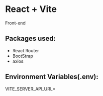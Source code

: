 # React + Vite

Front-end

## Packages used:

- React Router
- BootStrap
- axios

## Environment Variables(.env):

VITE_SERVER_API_URL=
